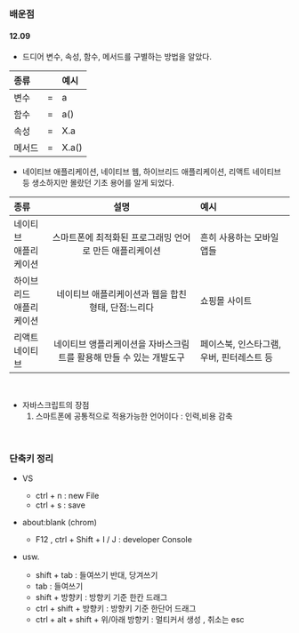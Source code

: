 ### 배운점

#### 12.09
- 드디어 변수, 속성, 함수, 메서드를 구별하는 방법을 알았다.

|종류 | | 예시|
|:--|:--:|:--|
|변수| = |a|
|함수| = |a()|
|속성| = | X.a|
|메서드| = |X.a()|


- 네이티브 애플리케이션, 네이티브 웹, 하이브리드 애플리케이션, 리액트 네이티브 등 생소하지만 몰랐던 기초 용어를 알게 되었다.

|종류 |설명 | 예시|
|:--|:--:|:--|
|네이티브 <br> 애플리케이션| 스마트폰에 최적화된 프로그래밍 언어로 만든 애플리케이션 | 흔히 사용하는 모바일 앱들|
|하이브리드 <br> 애플리케이션| 네이티브 애플리케이션과 웹을 합친 형태, 단점:느리다 | 쇼핑몰 사이트|
|리액트 <br> 네이티브| 네이티브 앵플리케이션을 자바스크림트를 활용해 만들 수 있는 개발도구 |페이스북, 인스타그램, 우버, 핀터레스트 등|

<br>

- 자바스크립트의 장점
    1. 스마트폰에 공통적으로 적용가능한 언어이다 : 인력,비용 감축

<br>


### 단축키 정리
- VS 
    - ctrl + n : new File
    - ctrl + s : save
- about:blank (chrom)
    - F12 , ctrl + Shift + I / J : developer Console

- usw.
    - shift + tab : 들여쓰기 반대, 당겨쓰기
    - tab : 들여쓰기
    - shift + 방향키 : 방향키 기준 한칸 드래그
    - ctrl + shift + 방향키 : 방향키 기준 한단어 드래그
    - ctrl + alt + shift + 위/아래 방향키 : 멀티커서 생성 , 취소는 esc